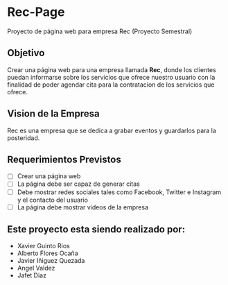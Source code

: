 # Rec-Page

Proyecto de página web para empresa Rec (Proyecto Semestral)

## Objetivo

Crear una página web para una empresa llamada **Rec**, donde los clientes puedan informarse sobre los servicios que ofrece nuestro usuario con la finalidad de poder agendar cita para la contratacion de los servicios que ofrece.

## Vision de la Empresa

Rec es una empresa que se dedica a grabar eventos y guardarlos para la posteridad.

## Requerimientos Previstos

-   [ ] Crear una página web
-   [ ] La página debe ser capaz de generar citas
-   [ ] Debe mostrar redes sociales tales como Facebook, Twitter e Instagram y el contacto del usuario
-   [ ] La página debe mostrar videos de la empresa

## Este proyecto esta siendo realizado por:

-   Xavier Guinto Rios
-   Alberto Flores Ocaña
-   Javier Iñiguez Quezada
-   Angel Valdez
-   Jafet Diaz
